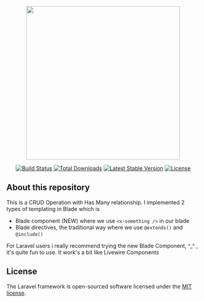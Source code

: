 <p align="center"><a href="https://laravel.com" target="_blank"><img src="https://raw.githubusercontent.com/laravel/art/master/logo-lockup/5%20SVG/2%20CMYK/1%20Full%20Color/laravel-logolockup-cmyk-red.svg" width="400"></a></p>

<p align="center">
<a href="https://travis-ci.org/laravel/framework"><img src="https://travis-ci.org/laravel/framework.svg" alt="Build Status"></a>
<a href="https://packagist.org/packages/laravel/framework"><img src="https://img.shields.io/packagist/dt/laravel/framework" alt="Total Downloads"></a>
<a href="https://packagist.org/packages/laravel/framework"><img src="https://img.shields.io/packagist/v/laravel/framework" alt="Latest Stable Version"></a>
<a href="https://packagist.org/packages/laravel/framework"><img src="https://img.shields.io/packagist/l/laravel/framework" alt="License"></a>
</p>

## About this repository
This is a CRUD Operation with Has Many relationship.
I implemented 2 types of templating in Blade which is
- Blade component (NEW) where we use ```<x-something />``` in our blade
- Blade directives, the traditional way where we use ```@extends()``` and ```@include()```
    
For Laravel users i really recommend trying the new Blade Component, ^_^ , it's quite fun to use.
It work's a bit like Livewire Components

## License

The Laravel framework is open-sourced software licensed under the [MIT license](https://opensource.org/licenses/MIT).
